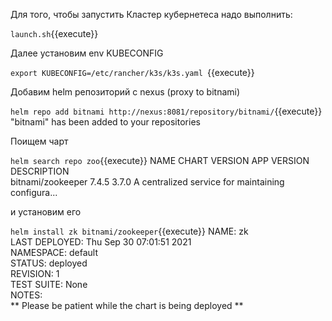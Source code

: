 Для того, чтобы запустить Кластер кубернетеса надо выполнить: 

`launch.sh`{{execute}}

Далее установим env KUBECONFIG

`export KUBECONFIG=/etc/rancher/k3s/k3s.yaml `{{execute}}

Добавим helm репозиторий с nexus (proxy to bitnami)

`helm repo add bitnami http://nexus:8081/repository/bitnami/`{{execute}}
"bitnami" has been added to your repositories

Поищем чарт

`helm search repo zoo`{{execute}}
NAME                    CHART VERSION   APP VERSION     DESCRIPTION                                       
bitnami/zookeeper       7.4.5           3.7.0           A centralized service for maintaining configura...

и установим его

`helm install zk bitnami/zookeeper`{{execute}}
NAME: zk  
LAST DEPLOYED: Thu Sep 30 07:01:51 2021  
NAMESPACE: default  
STATUS: deployed  
REVISION: 1  
TEST SUITE: None  
NOTES:  
** Please be patient while the chart is being deployed **